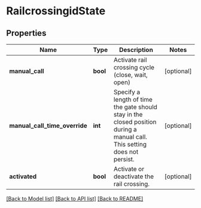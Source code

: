 # RailcrossingidState

## Properties
Name | Type | Description | Notes
------------ | ------------- | ------------- | -------------
**manual_call** | **bool** | Activate rail crossing cycle (close, wait, open) | [optional] 
**manual_call_time_override** | **int** | Specify a length of time the gate should stay in the closed position during a manual call. This setting does not persist. | [optional] 
**activated** | **bool** | Activate or deactivate the rail crossing. | [optional] 

[[Back to Model list]](../README.md#documentation-for-models) [[Back to API list]](../README.md#documentation-for-api-endpoints) [[Back to README]](../README.md)


